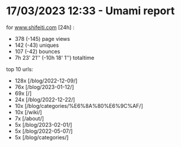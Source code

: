 # 17/03/2023 12:33 - Umami report
for www.shifeiti.com [24h] :

 - 378 (-145) page views
 - 142 (-43) uniques
 - 107 (-42) bounces
 - 7h 23' 21'' (-10h 18' 1'') totaltime


top 10 urls:
 - 128x [/blog/2022-12-09/]
 - 76x [/blog/2023-01-12/]
 - 69x [/]
 - 24x [/blog/2022-12-22/]
 - 10x [/blog/categories/%E6%8A%80%E6%9C%AF/]
 - 10x [/wiki/]
 - 7x [/about/]
 - 5x [/blog/2023-02-01/]
 - 5x [/blog/2022-05-07/]
 - 5x [/blog/categories/]


